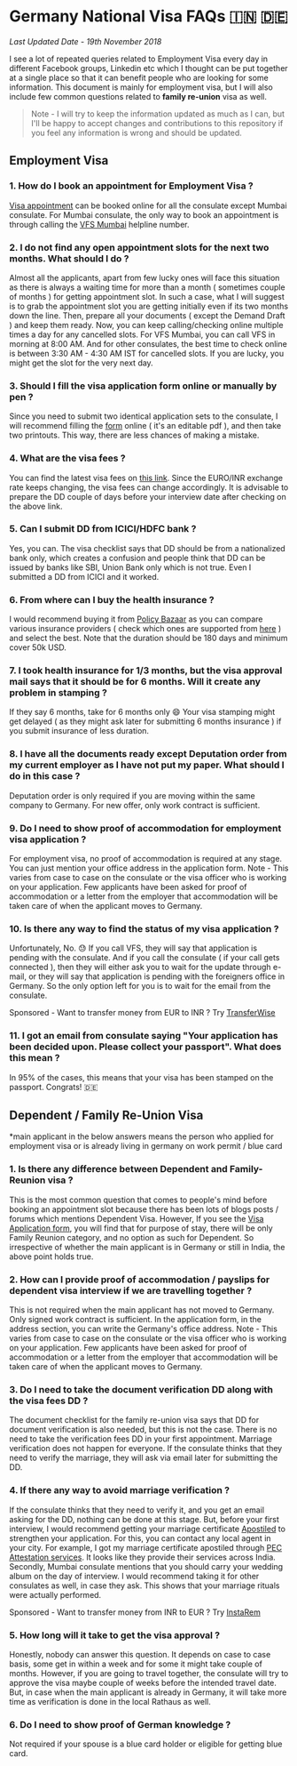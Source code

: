 # Germany National Visa FAQs :india: :de: 

_Last Updated Date - 19th November 2018_

I see a lot of repeated queries related to Employment Visa every day in different Facebook groups, Linkedin etc which I thought can be put together at a single place so that it can benefit people who are looking for some information. This document is mainly for employment visa, but I will also include few common questions related to **family re-union** visa as well.

> Note - I will try to keep the information updated as much as I can, but I'll be happy to accept changes and contributions to this repository if you feel any information is wrong and should be updated.

## Employment Visa

### 1. How do I book an appointment for Employment Visa ?

[Visa appointment](https://india.diplo.de/in-en/service/05-VisaEinreise/-/1987006) can be booked online for all the consulate except Mumbai consulate. For Mumbai consulate, the only way to book an appointment is through calling the [VFS Mumbai](http://www.vfs-germany.co.in/mumbai/index.html) helpline number.


### 2. I do not find any open appointment slots for the next two months. What should I do ?

Almost all the applicants, apart from few lucky ones will face this situation as there is always a waiting time for more than a month ( sometimes couple of months ) for getting appointment slot. In such a case, what I will suggest is to grab the appointment slot you are getting initially even if its two months down the line. Then, prepare all your documents ( except the Demand Draft ) and keep them ready. Now, you can keep calling/checking online multiple times a day for any cancelled slots. For VFS Mumbai, you can call VFS in morning at 8:00 AM. And for other consulates, the best time to check online is between 3:30 AM - 4:30 AM IST for cancelled slots. If you are lucky, you might get the slot for the very next day.


### 3. Should I fill the visa application form online or manually by pen ?

Since you need to submit two identical application sets to the consulate, I will recommend filling the [form](https://india.diplo.de/blob/1822264/d317e8941e42d93fea294b3d12b05180/antrag-national-data.pdf) online ( it's an editable pdf ), and then take two printouts. This way, there are less chances of making a mistake.


### 4. What are the visa fees ?

You can find the latest visa fees on [this link](https://india.diplo.de/in-en/service/-/1987084). Since the EURO/INR exchange rate keeps changing, the visa fees can change accordingly. It is advisable to prepare the DD couple of days before your interview date after checking on the above link.


### 5. Can I submit DD from ICICI/HDFC bank ?

Yes, you can. The visa checklist says that DD should be from a nationalized bank only, which creates a confusion and people think that DD can be issued by banks like SBI, Union Bank only which is not true. Even I submitted a DD from ICICI and it worked.


### 6. From where can I buy the health insurance ?

I would recommend buying it from [Policy Bazaar](https://travel.policybazaar.com/) as you can compare various insurance providers ( check which ones are supported from [here](https://india.diplo.de/blob/1988500/cc58ff2d4af2e57febaf65788167a530/overseas-medical-insurance-data.pdf) ) and select the best. Note that the duration should be 180 days and minimum cover 50k USD.


### 7. I took health insurance for 1/3 months, but the visa approval mail says that it should be for 6 months. Will it create any problem in stamping ?

If they say 6 months, take for 6 months only :smile: Your visa stamping might get delayed ( as they might ask later for submitting 6 months insurance ) if you submit insurance of less duration.


### 8. I have all the documents ready except Deputation order from my current employer as I have not put my paper. What should I do in this case ?

Deputation order is only required if you are moving within the same company to Germany. For new offer, only work contract is sufficient.


### 9. Do I need to show proof of accommodation for employment visa application ?

For employment visa, no proof of accommodation is required at any stage. You can just mention your office address in the application form.
Note - This varies from case to case on the consulate or the visa officer who is working on your application. Few applicants have been asked for proof of accommodation or a letter from the employer that accommodation will be taken care of when the applicant moves to Germany.


### 10. Is there any way to find the status of my visa application ?

Unfortunately, No. :sweat: If you call VFS, they will say that application is pending with the consulate. And if you call the consulate ( if your call gets connected ), then they will either ask you to wait for the update through e-mail, or they will say that application is pending with the foreigners office in Germany. So the only option left for you is to wait for the email from the consulate.


Sponsored - Want to transfer money from EUR to INR ? Try [TransferWise](https://tinyurl.com/transferw)


### 11. I got an email from consulate saying "Your application has been decided upon. Please collect your passport". What does this mean ?

In 95% of the cases, this means that your visa has been stamped on the passport. Congrats! :de:


## Dependent / Family Re-Union Visa

*main applicant in the below answers means the person who applied for employment visa or is already living in germany on work permit / blue card

### 1. Is there any difference between Dependent and Family-Reunion visa ?

This is the most common question that comes to people's mind before booking an appointment slot because there has been lots of blogs posts / forums which mentions Dependent Visa. However, If you see the [Visa Application form](https://www.auswaertiges-amt.de/blob/207850/f9342033f2933dc05da54151efe283db/aufenthalten-data.pdf), you will find that for purpose of stay, there will be only Family Reunion category, and no option as such for Dependent. So irrespective of whether the main applicant is in Germany or still in India, the above point holds true.


### 2. How can I provide proof of accommodation / payslips for dependent visa interview if we are travelling together ?
This is not required when the main applicant has not moved to Germany. Only signed work contract is sufficient. In the application form, in the address section, you can write the Germany's office address.
Note - This varies from case to case on the consulate or the visa officer who is working on your application. Few applicants have been asked for proof of accommodation or a letter from the employer that accommodation will be taken care of when the applicant moves to Germany.


### 3. Do I need to take the document verification DD along with the visa fees DD ?
The document checklist for the family re-union visa says that DD for document verification is also needed, but this is not the case. There is no need to take the verification fees DD in your first appointment. Marriage verification does not happen for everyone. If the consulate thinks that they need to verify the marriage, they will ask via email later for submitting the DD.

### 4. If there any way to avoid marriage verification ?
If the consulate thinks that they need to verify it, and you get an email asking for the DD, nothing can be done at this stage. But, before your first interview, I would recommend getting your marriage certificate [Apostiled](http://www.vfsattestation.com/attestation.asp) to strengthen your application. For this, you can contact any local agent in your city. For example, I got my marriage certificate apostiled through [PEC Attestation services](https://www.pecattestation.com/). It looks like they provide their services across India.
Secondly, Mumbai consulate mentions that you should carry your wedding album on the day of interview. I would recommend taking it for other consulates as well, in case they ask. This shows that your marriage rituals were actually performed.


Sponsored - Want to transfer money from INR to EUR ? Try [InstaRem](https://tinyurl.com/instarem)


### 5. How long will it take to get the visa approval ?
Honestly, nobody can answer this question. It depends on case to case basis, some get in within a week and for some it might take couple of months. However, if you are going to travel together, the consulate will try to approve the visa maybe couple of weeks before the intended travel date. But, in case when the main applicant is  already in Germany, it will take more time as verification is done in the local Rathaus as well.

### 6. Do I need to show proof of German knowledge ?
Not required if your spouse is a blue card holder or eligible for getting blue card.


